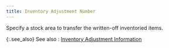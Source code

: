 ```yaml
---
title: Inventory Adjustment Number
---
```



Specify a stock area to transfer  the written-off inventoried items.


{:.see_also}
See also
: [Inventory  Adjustment Information](JavaScript:RelatedTopics1.Click())<!--Metadata type="DesignerControl" startspan
<object CLASSID="clsid:ADB880A6-D8FF-11CF-9377-00AA003B7A11"
	ID=RelatedTopics1
	TYPE="application/x-oleobject">
</object>-->

<object classid="clsid:ADB880A6-D8FF-11CF-9377-00AA003B7A11" id="RelatedTopics1" type="application/x-oleobject"> 
 <param name="Command" value="Related Topics">
<param name="Window" value="second">
<param name="Item1" value="Inventory Adjustment Information;{{site.sc_chm}}/misc/stock_transfer_information_inventory_adjustment.html">
</object><!--Metadata type="DesignerControl" endspan-->
